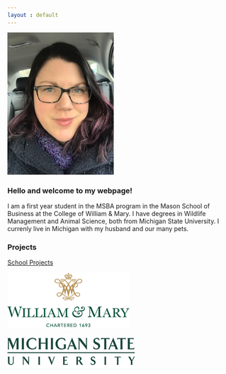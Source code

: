 ```yaml
---
layout : default
---
```



![Photo](/pictures/pic.jpg)


### Hello and welcome to my webpage! 

I am a first year student in the MSBA program in the Mason School of Business at the College of William & Mary. I have degrees in Wildlife Management and Animal Science, both from Michigan State University. I currenly live in Michigan with my husband and our many pets.


### Projects

[School Projects](/pageinfo/index.md)











[![WM logo](/pictures/wm.png)](https://www.wm.edu/)

[![MSU logo](/pictures/msu.jpg)](https://msu.edu/)
